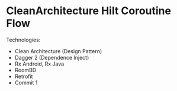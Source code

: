 # CleanArchitecture Hilt Coroutine Flow

Technologies:
- Clean Architecture (Design Pattern)
- Dagger 2 (Dependence Inject)
- Rx Android, Rx Java
- RoomBD
- Retrofit
- Commit 1
